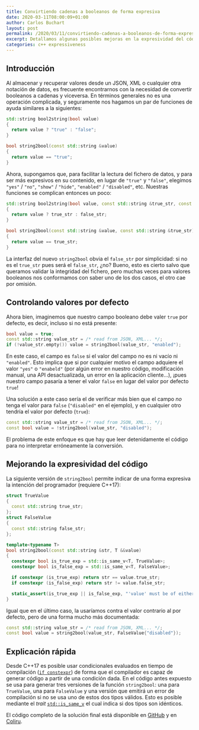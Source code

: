 ```yaml
---
title: Convirtiendo cadenas a booleanos de forma expresiva
date: 2020-03-11T08:00:09+01:00
author: Carlos Buchart
layout: post
permalink: /2020/03/11/convirtiendo-cadenas-a-booleanos-de-forma-expresiva/
excerpt: Detallamos algunas posibles mejoras en la expresividad del código al transformar cadenas de texto a booleanos.
categories: c++ expressiveness
---
```

## Introducción

Al almacenar y recuperar valores desde un JSON, XML o cualquier otra notación de datos, es frecuente encontrarnos con la necesidad de convertir booleanos a cadenas y viceversa. En términos generales no es una operación complicada, y seguramente nos hagamos un par de funciones de ayuda similares a la siguientes:

```cpp
std::string bool2string(bool value)
{
  return value ? "true" : "false";
}

bool string2bool(const std::string &value)
{
  return value == "true";
}
```

Ahora, supongamos que, para facilitar la lectura del fichero de datos, y para ser más expresivos en su contenido, en lugar de `"true"` y `"false"`, elegimos `"yes"` / `"no"`, `"show"` / `"hide"`, `"enabled"` / `"disabled"`, etc. Nuestras funciones se complican entonces un poco:

```cpp
std::string bool2string(bool value, const std::string &true_str, const std::string &false_str)
{
  return value ? true_str : false_str;
}

bool string2bool(const std::string &value, const std::string &true_str)
{
  return value == true_str;
}
```

La interfaz del nuevo `string2bool` obvia el `false_str` por simplicidad: si no es el `true_str` pues será el `false_str`, ¿no? Bueno, esto es cierto salvo que queramos validar la integridad del fichero, pero muchas veces para valores booleanos nos conformamos con saber uno de los dos casos, el otro cae por omisión.

## Controlando valores por defecto

Ahora bien, imaginemos que nuestro campo booleano debe valer `true` por defecto, es decir, incluso si no está presente:

```cpp
bool value = true;
const std::string value_str = /* read from JSON, XML... */;
if (!value_str.empty()) value = string2bool(value_str, "enabled");
```

En este caso, el campo es `false` si el valor del campo no es ni vacío ni `"enabled"`. Esto implica que si por cualquier motivo el campo adquiere el valor `"yes"` o `"enabeld"` (por algún error en nuestro código, modificación manual, una API desactualizada, un error en la aplicación cliente...), ¡pues nuestro campo pasaría a tener el valor `false` en lugar del valor por defecto `true`!

Una solución a este caso sería el de verificar más bien que el campo _no_ tenga el valor para `false` (`"disabled"` en el ejemplo), y en cualquier otro tendría el valor por defecto (`true`):

```cpp
const std::string value_str = /* read from JSON, XML... */;
const bool value = !string2bool(value_str, "disabled");
```

El problema de este enfoque es que hay que leer detenidamente el código para no interpretar erróneamente la conversión.

## Mejorando la expresividad del código

La siguiente versión de `string2bool` permite indicar de una forma expresiva la intención del programador (requiere C++17):

```cpp
struct TrueValue
{
  const std::string true_str;
};
struct FalseValue
{
  const std::string false_str;
};

template<typename T>
bool string2bool(const std::string &str, T &&value)
{
  constexpr bool is_true_exp = std::is_same_v<T, TrueValue>;
  constexpr bool is_false_exp = std::is_same_v<T, FalseValue>;

  if constexpr (is_true_exp) return str == value.true_str;
  if constexpr (is_false_exp) return str != value.false_str;

  static_assert(is_true_exp || is_false_exp, "'value' must be of either TrueValue or FalseValue types");
}
```

Igual que en el último caso, la usaríamos contra el valor contrario al por defecto, pero de una forma mucho más documentada:

```cpp
const std::string value_str = /* read from JSON, XML... */;
const bool value = string2bool(value_str, FalseValue{"disabled"});
```

## Explicación rápida

Desde C++17 es posible usar condicionales evaluados en tiempo de compilación ([`if constexpr`](https://arne-mertz.de/2017/03/constexpr-additions-c17/)) de forma que el compilador es capaz de generar código a partir de una condición dada. En el código antes expuesto se usa para generar tres versiones de la función `string2bool`: una para `TrueValue`, una para `FalseValue` y una versión que emitirá un error de compilación si no se usa uno de estos dos tipos válidos. Esto es posible mediante el _trait_ [`std::is_same_v`](https://en.cppreference.com/w/cpp/types/is_same) el cual indica si dos tipos son idénticos.

El código completo de la solución final está disponible en [GitHub](https://github.com/BlogHeaderFiles/SourceCode/tree/master/string2bool) y en [Coliru](https://coliru.stacked-crooked.com/a/e830d4fb94163bb6).
